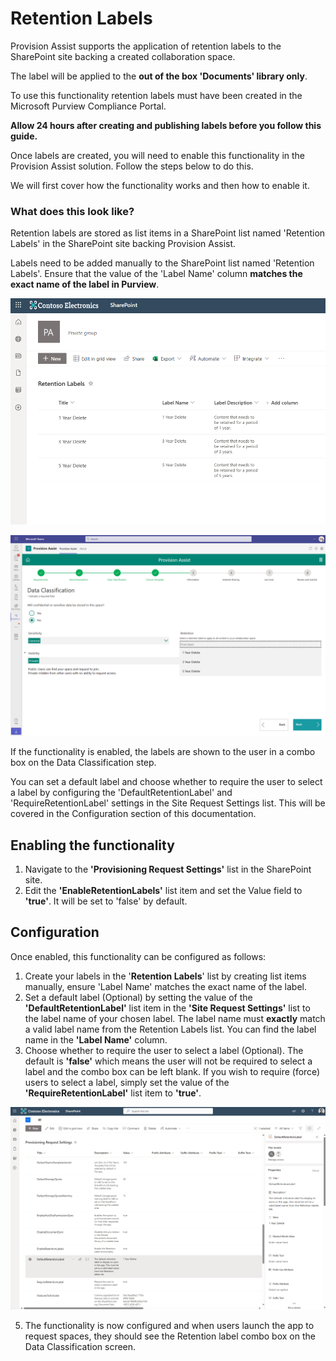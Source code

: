 # Retention Labels

Provision Assist supports the application of retention labels to the SharePoint site backing a created collaboration space.

The label will be applied to the **out of the box 'Documents' library only**.

To use this functionality retention labels must have been created in the Microsoft Purview Compliance Portal.

**Allow 24 hours after creating and publishing labels before you follow this guide.**

Once labels are created, you will need to enable this functionality in the Provision Assist solution. Follow the steps below to do this. 

We will first cover how the functionality works and then how to enable it.

### What does this look like?

Retention labels are stored as list items in a SharePoint list named 'Retention Labels' in the SharePoint site backing Provision Assist.

Labels need to be added manually to the SharePoint list named 'Retention Labels'. Ensure that the value of the 'Label Name' column **matches the exact name of the label in Purview**. 

![Retention labels list screenshot](./images/RetentionLabelsList.png)

![Retention label in app screenshot](./images/RetentionLabelPA.png)

If the functionality is enabled, the labels are shown to the user in a combo box on the Data Classification step.

You can set a default label and choose whether to require the user to select a label by configuring the 'DefaultRetentionLabel' and 'RequireRetentionLabel' settings in the Site Request Settings list. This will be covered in the Configuration section of this documentation.

## Enabling the functionality

1. Navigate to the **'Provisioning Request Settings'** list in the SharePoint site.
2. Edit the **'EnableRetentionLabels'** list item and set the Value field to **'true'**. It will be set to 'false' by default.

## Configuration

Once enabled, this functionality can be configured as follows:

1. Create your labels in the '**Retention Labels**' list by creating list items manually, ensure 'Label Name' matches the exact name of the label. 
2. Set a default label (Optional) by setting the value of the **'DefaultRetentionLabel'** list item in the **'Site Request Settings'** list to the label name of your chosen label. The label name must **exactly** match a valid label name from the Retention Labels list. You can find the label name in the **'Label Name'** column.
3. Choose whether to require the user to select a label (Optional). The default is **'false'** which means the user will not be required to select a label and the combo box can be left blank. If you wish to require (force) users to select a label, simply set the value of the **'RequireRetentionLabel'** list item to **'true'**.

![Retention label configuration in settings list screenshot](./images/RetentionLabelSettings.png)

5. The functionality is now configured and when users launch the app to request spaces, they should see the Retention label combo box on the Data Classification screen.
